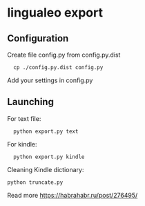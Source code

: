 lingualeo export
================

## Configuration
Create file config.py from config.py.dist
```
  cp ./config.py.dist config.py
```
Add your settings in config.py

## Launching
For text file:
```
  python export.py text
```
For kindle:
```
  python export.py kindle
```

Сleaning Kindle dictionary:
```
python truncate.py
```
Read more https://habrahabr.ru/post/276495/